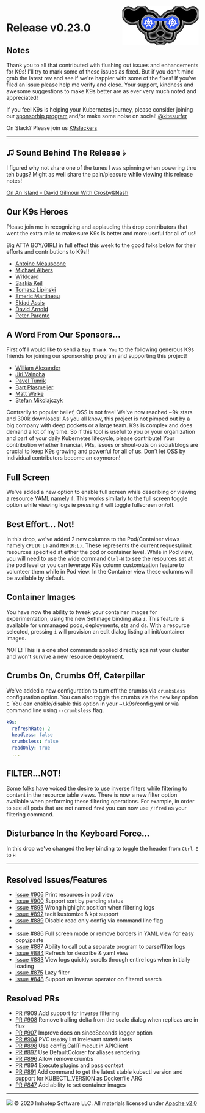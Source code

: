 <img src="https://raw.githubusercontent.com/derailed/k9s/master/assets/k9s_small.png" align="right" width="200" height="auto"/>

# Release v0.23.0

## Notes

Thank you to all that contributed with flushing out issues and enhancements for K9s! I'll try to mark some of these issues as fixed. But if you don't mind grab the latest rev and see if we're happier with some of the fixes! If you've filed an issue please help me verify and close. Your support, kindness and awesome suggestions to make K9s better are as ever very much noted and appreciated!

If you feel K9s is helping your Kubernetes journey, please consider joining our [sponsorhip program](https://github.com/sponsors/derailed) and/or make some noise on social! [@kitesurfer](https://twitter.com/kitesurfer)

On Slack? Please join us [K9slackers](https://join.slack.com/t/k9sers/shared_invite/enQtOTA5MDEyNzI5MTU0LWQ1ZGI3MzliYzZhZWEyNzYxYzA3NjE0YTk1YmFmNzViZjIyNzhkZGI0MmJjYzhlNjdlMGJhYzE2ZGU1NjkyNTM)

---

## ♫ Sound Behind The Release ♭

I figured why not share one of the tunes I was spinning when powering thru teh bugs? Might as well share the pain/pleasure while viewing this release notes!

[On An Island - David Gilmour With Crosby&Nash](https://www.youtube.com/watch?v=kEa__0wtIRo)

## Our K9s Heroes

Please join me in recognizing and applauding this drop contributors that went the extra mile to make sure K9s is better and more useful for all of us!!

Big ATTA BOY/GIRL! in full effect this week to the good folks below for their efforts and contributions to K9s!!

* [Antoine Méausoone](https://github.com/Ameausoone)
* [Michael Albers](https://github.com/michaeljohnalbers)
* [Wi1dcard](https://github.com/wi1dcard)
* [Saskia Keil](https://github.com/SaskiaKeil)
* [Tomasz Lipinski](https://github.com/tlipinski)
* [Emeric Martineau](https://github.com/emeric-martineau)
* [Eldad Assis](https://github.com/eldada)
* [David Arnold](https://github.com/blaggacao)
* [Peter Parente](https://github.com/parente)

## A Word From Our Sponsors...

First off I would like to send a `Big Thank You` to the following generous K9s friends for joining our sponsorship program and supporting this project!

* [William Alexander](https://github.com/carpetfuz)
* [Jiri Valnoha](https://github.com/waldauf)
* [Pavel Tumik](https://github.com/sagor999)
* [Bart Plasmeijer](https://github.com/bplasmeijer)
* [Matt Welke](https://github.com/mattwelke)
* [Stefan Mikolajczyk](https://github.com/stefanmiko)

Contrarily to popular belief, OSS is not free! We've now reached ~9k stars and 300k downloads! As you all know, this project is not pimped out by a big company with deep pockets or a large team. K9s is complex and does demand a lot of my time. So if this tool is useful to you or your organization and part of your daily Kubernetes lifecycle, please contribute! Your contribution whether financial, PRs, issues or shout-outs on social/blogs are crucial to keep K9s growing and powerful for all of us. Don't let OSS by individual contributors become an oxymoron!

## Full Screen

We've added a new option to enable full screen while describing or viewing a resource YAML namely `f`. This works similarly to the full screen toggle option while viewing logs ie pressing `f` will toggle fullscreen on/off.

## Best Effort... Not!

In this drop, we've added 2 new columns to the Pod/Container views namely `CPU(R:L)` and `MEM(R:L)`. These represents the current request/limit resources specified at either the pod or container level. While in Pod view, you will need to use the wide command `Ctrl-W` to see the resources set at the pod level or you can leverage K9s column customization feature to volunteer them while in Pod view. In the Container view these columns will be available by default.

## Container Images

You have now the ability to tweak your container images for experimentation, using the new SetImage binding aka `i`. This feature is available for unmanaged pods, deployments, sts and ds. With a resource selected, pressing `i` will provision an edit dialog listing all init/container images.

NOTE! This is a one shot commands applied directly against your cluster and won't survive a new resource deployment.

## Crumbs On, Crumbs Off, Caterpillar

We've added a new configuration to turn off the crumbs via `crumbsLess` configuration option. You can also toggle the crumbs via the new key option `C`. You can enable/disable this option in your ~/.k9s/config.yml or via command line using `--crumbsless` flag.

```yaml
k9s:
  refreshRate: 2
  headless: false
  crumbsless: false
  readOnly: true
  ...
```

## FILTER...NOT!

Some folks have voiced the desire to use inverse filters while filtering to content in the resource table views. There is now a new filter option available when performing these filtering operations. For example, in order to see all pods that are not named `fred` you can now use `/!fred` as your filtering command.

## Disturbance In the Keyboard Force...

In this drop we've changed the key binding to toggle the header from `Ctrl-E` to `H`

---

## Resolved Issues/Features

* [Issue #906](https://github.com/derailed/k9s/issues/906) Print resources in pod view
* [Issue #900](https://github.com/derailed/k9s/issues/900) Support sort by pending status
* [Issue #895](https://github.com/derailed/k9s/issues/895) Wrong highlight position when filtering logs
* [Issue #892](https://github.com/derailed/k9s/issues/892) tacit kustomize & kpt support
* [Issue #889](https://github.com/derailed/k9s/issues/889) Disable read only config via command line flag
*
* [Issue #886](https://github.com/derailed/k9s/issues/886) Full screen mode or remove borders in YAML view for easy copy/paste
* [Issue #887](https://github.com/derailed/k9s/issues/887) Ability to call out a separate program to parse/filter logs
* [Issue #884](https://github.com/derailed/k9s/issues/884) Refresh for describe & yaml view
* [Issue #883](https://github.com/derailed/k9s/issues/883) View logs quickly scrolls through entire logs when initially loading
* [Issue #875](https://github.com/derailed/k9s/issues/875) Lazy filter
* [Issue #848](https://github.com/derailed/k9s/issues/848) Support an inverse operator on filtered search

## Resolved PRs

* [PR #909](https://github.com/derailed/k9s/pull/909) Add support for inverse filtering
* [PR #908](https://github.com/derailed/k9s/pull/908) Remove trailing delta from the scale dialog when replicas are in flux
* [PR #907](https://github.com/derailed/k9s/pull/907) Improve docs on sinceSeconds logger option
* [PR #904](https://github.com/derailed/k9s/pull/904) PVC `UsedBy` list irrelevant statefulsets
* [PR #898](https://github.com/derailed/k9s/pull/898) Use config.CallTimeout in APIClient
* [PR #897](https://github.com/derailed/k9s/pull/897) Use DefaultColorer for aliases rendering
* [PR #896](https://github.com/derailed/k9s/pull/896) Allow remove crumbs
* [PR #894](https://github.com/derailed/k9s/pull/894) Execute plugins and pass context
* [PR #891](https://github.com/derailed/k9s/pull/891) Add command to get the latest stable kubectl version and support for KUBECTL_VERSION as Dockerfile ARG
* [PR #847](https://github.com/derailed/k9s/pull/847) Add ability to set container images

---

<img src="https://raw.githubusercontent.com/derailed/k9s/master/assets/imhotep_logo.png" width="32" height="auto"/> © 2020 Imhotep Software LLC. All materials licensed under [Apache v2.0](http://www.apache.org/licenses/LICENSE-2.0)
